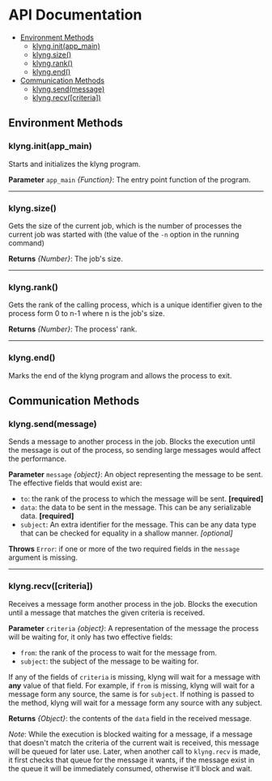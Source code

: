 # API Documentation

* [Environment Methods](#environment-methods)
    * [klyng.init(app_main)](#klynginitapp-main)
    * [klyng.size()](#klyngsize)
    * [klyng.rank()](#klyngrank)
    * [klyng.end()](#klyngend)
* [Communication Methods](#communicationmethods)
    * [klyng.send(message)](#klyngsendmessage)
    * [klyng.recv([criteria])](#klyngrecvcriteria)

## Environment Methods

### klyng.init(app_main)
Starts and initializes the klyng program.

**Parameter** `app_main` *{Function}*: The entry point function of the program.

---

### klyng.size()
Gets the size of the current job, which is the number of processes the current job was started with (the value of the `-n` option in the running command)

**Returns** *{Number}*: The job's size.

---

### klyng.rank()
Gets the rank of the calling process, which is a unique identifier given to the process form 0 to n-1 where n is the job's size.

**Returns** *{Number}*: The process' rank.

---

### klyng.end()
Marks the end of the klyng program and allows the process to exit.

## Communication Methods

### klyng.send(message)
Sends a message to another process in the job. Blocks the execution until the message is out of the process, so sending large messages would affect the performance.

**Parameter** `message` *{object}*: An object representing the message to be sent. The effective fields that would exist are:
* `to`: the rank of the process to which the message will be sent. **[required]**
* `data`: the data to be sent in the message. This can be any serializable data. **[required]**
* `subject`: An extra identifier for the message. This can be any data type that can be checked for equality in a shallow manner. *[optional]*

**Throws** `Error`: if one or more of the two required fields in the `message` argument is missing.

---

### klyng.recv([criteria])
Receives a message form another process in the job. Blocks the execution until a message that matches the given criteria is received.

**Parameter** `criteria` *{object}*: A representation of the message the process will be waiting for, it only has two effective fields:
* `from`: the rank of the process to wait for the message from.
* `subject`: the subject of the message to be waiting for.

If any of the fields of `criteria` is missing, klyng will wait for a message with **any** value of that field. For example, if `from` is missing, klyng will wait for a message form any source, the same is for `subject`. If nothing is passed to the method, klyng will wait for a message form any source with any subject.

**Returns** *{Object}*: the contents of the `data` field in the received message.

*Note*: While the execution is blocked waiting for a message, if a message that doesn't match the criteria of the current wait is received, this message will be queued for later use. Later, when another call to `klyng.recv` is made, it first checks that queue for the message it wants, if the message exist in the queue it will be immediately consumed, otherwise it'll block and wait.
